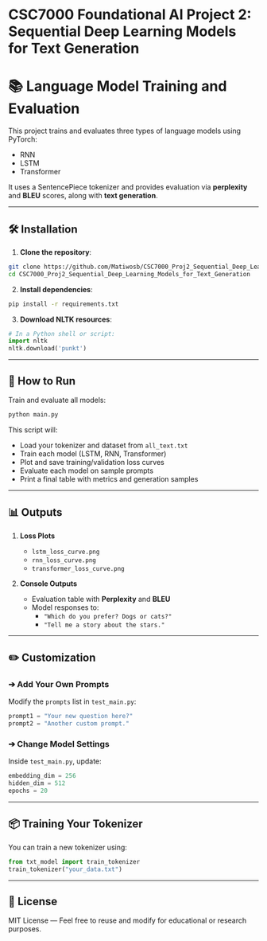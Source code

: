 # CSC7000 Foundational AI Project 2: Sequential Deep Learning Models for Text Generation
# 📚 Language Model Training and Evaluation

This project trains and evaluates three types of language models using PyTorch:
- RNN
- LSTM
- Transformer

It uses a SentencePiece tokenizer and provides evaluation via **perplexity** and **BLEU** scores, along with **text generation**.

---

## 🛠️ Installation

1. **Clone the repository**:
```bash
git clone https://github.com/Matiwosb/CSC7000_Proj2_Sequential_Deep_Learning_Models_for_Text_Generation/
cd CSC7000_Proj2_Sequential_Deep_Learning_Models_for_Text_Generation
```

2. **Install dependencies**:
```bash
pip install -r requirements.txt
```

3. **Download NLTK resources**:
```python
# In a Python shell or script:
import nltk
nltk.download('punkt')
```

---

## 🧪 How to Run

Train and evaluate all models:

```bash
python main.py
```

This script will:
- Load your tokenizer and dataset from `all_text.txt`
- Train each model (LSTM, RNN, Transformer)
- Plot and save training/validation loss curves
- Evaluate each model on sample prompts
- Print a final table with metrics and generation samples

---

## 📊 Outputs

1. **Loss Plots**
   - `lstm_loss_curve.png`
   - `rnn_loss_curve.png`
   - `transformer_loss_curve.png`

2. **Console Outputs**
   - Evaluation table with **Perplexity** and **BLEU**
   - Model responses to:
     - `"Which do you prefer? Dogs or cats?"`
     - `"Tell me a story about the stars."`

---

## ✏️ Customization

### ➔ Add Your Own Prompts
Modify the `prompts` list in `test_main.py`:
```python
prompt1 = "Your new question here?"
prompt2 = "Another custom prompt."
```

### ➔ Change Model Settings
Inside `test_main.py`, update:
```python
embedding_dim = 256
hidden_dim = 512
epochs = 20
```

---

## 📦 Training Your Tokenizer

You can train a new tokenizer using:
```python
from txt_model import train_tokenizer
train_tokenizer("your_data.txt")
```

---

## 📄 License

MIT License — Feel free to reuse and modify for educational or research purposes.

